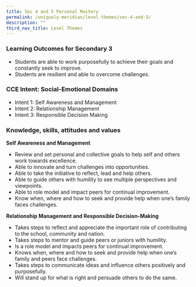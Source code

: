 ```yaml
---
title: Sec 4 and 5 Personal Mastery
permalink: /uniquely-meridian/level-themes/sec-4-and-5/
description: ""
third_nav_title: Level Themes
---
```

### Learning Outcomes for Secondary 3

*   Students are able to work purposefully to achieve their goals and constantly seek to improve. 
*   Students are resilient and able to overcome challenges.

### CCE Intent: Social-Emotional Domains

*   Intent 1: Self Awareness and Management
*   Intent 2: Relationship Management
*   Intent 3: Responsible Decision Making


### Knowledge, skills, attitudes and values

**Self Awareness and Management**

*   Review and set personal and collective goals to help self and others work towards excellence.
*   Able to innovate and turn challenges into opportunities.
*   Able to take the initiative to reflect, lead and help others.
*   Able to guide others with humility to see multiple perspectives and viewpoints.
*   Able to role model and impact peers for continual improvement.
*   Know when, where and how to seek and provide help when one’s family faces challenges.

**Relationship Management and Responsible Decision-Making**

*   Takes steps to reflect and appreciate the important role of contributing to the school, community and nation. 
*   Takes steps to mentor and guide peers or juniors with humility.
*   Is a role model and impacts peers for continual improvement.
*   Knows when, where and how to seek and provide help when one’s family and peers face challenges.
*   Takes steps to communicate ideas and influence others positively and purposefully.
*   Will stand up for what is right  and persuade others to do the same.